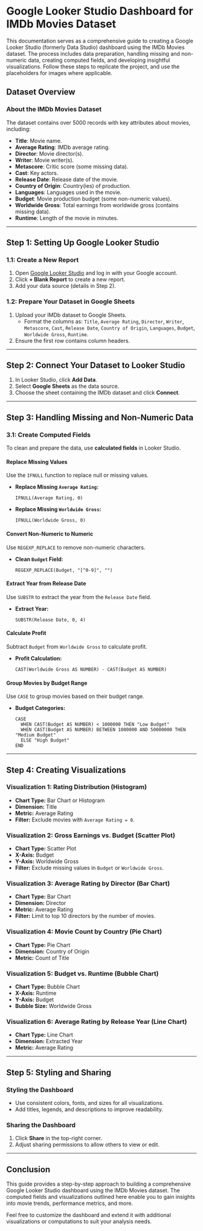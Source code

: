 # Google Looker Studio Dashboard for IMDb Movies Dataset

This documentation serves as a comprehensive guide to creating a Google Looker Studio (formerly Data Studio) dashboard using the IMDb Movies dataset. The process includes data preparation, handling missing and non-numeric data, creating computed fields, and developing insightful visualizations. Follow these steps to replicate the project, and use the placeholders for images where applicable.

## Dataset Overview

### About the IMDb Movies Dataset
The dataset contains over 5000 records with key attributes about movies, including:
- **Title**: Movie name.
- **Average Rating**: IMDb average rating.
- **Director**: Movie director(s).
- **Writer**: Movie writer(s).
- **Metascore**: Critic score (some missing data).
- **Cast**: Key actors.
- **Release Date**: Release date of the movie.
- **Country of Origin**: Country(ies) of production.
- **Languages**: Languages used in the movie.
- **Budget**: Movie production budget (some non-numeric values).
- **Worldwide Gross**: Total earnings from worldwide gross (contains missing data).
- **Runtime**: Length of the movie in minutes.

---

## Step 1: Setting Up Google Looker Studio

### 1.1: Create a New Report
1. Open [Google Looker Studio](https://datastudio.google.com/) and log in with your Google account.
2. Click **+ Blank Report** to create a new report.
3. Add your data source (details in Step 2).

### 1.2: Prepare Your Dataset in Google Sheets
1. Upload your IMDb dataset to Google Sheets.
   - Format the columns as: `Title`, `Average Rating`, `Director`, `Writer`, `Metascore`, `Cast`, `Release Date`, `Country of Origin`, `Languages`, `Budget`, `Worldwide Gross`, `Runtime`.
2. Ensure the first row contains column headers.

---

## Step 2: Connect Your Dataset to Looker Studio

1. In Looker Studio, click **Add Data**.
2. Select **Google Sheets** as the data source.
3. Choose the sheet containing the IMDb dataset and click **Connect**.

---

## Step 3: Handling Missing and Non-Numeric Data

### 3.1: Create Computed Fields
To clean and prepare the data, use **calculated fields** in Looker Studio.

#### Replace Missing Values
Use the `IFNULL` function to replace null or missing values.
- **Replace Missing `Average Rating`:**
  ```
  IFNULL(Average Rating, 0)
  ```
- **Replace Missing `Worldwide Gross`:**
  ```
  IFNULL(Worldwide Gross, 0)
  ```

#### Convert Non-Numeric to Numeric
Use `REGEXP_REPLACE` to remove non-numeric characters.
- **Clean `Budget` Field:**
  ```
  REGEXP_REPLACE(Budget, "[^0-9]", "")
  ```

#### Extract Year from Release Date
Use `SUBSTR` to extract the year from the `Release Date` field.
- **Extract Year:**
  ```
  SUBSTR(Release Date, 0, 4)
  ```

#### Calculate Profit
Subtract `Budget` from `Worldwide Gross` to calculate profit.
- **Profit Calculation:**
  ```
  CAST(Worldwide Gross AS NUMBER) - CAST(Budget AS NUMBER)
  ```

#### Group Movies by Budget Range
Use `CASE` to group movies based on their budget range.
- **Budget Categories:**
  ```
  CASE 
    WHEN CAST(Budget AS NUMBER) < 1000000 THEN "Low Budget"
    WHEN CAST(Budget AS NUMBER) BETWEEN 1000000 AND 50000000 THEN "Medium Budget"
    ELSE "High Budget"
  END
  ```

---

## Step 4: Creating Visualizations

### Visualization 1: Rating Distribution (Histogram)
- **Chart Type:** Bar Chart or Histogram
- **Dimension:** Title
- **Metric:** Average Rating
- **Filter:** Exclude movies with `Average Rating = 0`.

### Visualization 2: Gross Earnings vs. Budget (Scatter Plot)
- **Chart Type:** Scatter Plot
- **X-Axis:** Budget
- **Y-Axis:** Worldwide Gross
- **Filter:** Exclude missing values in `Budget` or `Worldwide Gross`.

### Visualization 3: Average Rating by Director (Bar Chart)
- **Chart Type:** Bar Chart
- **Dimension:** Director
- **Metric:** Average Rating
- **Filter:** Limit to top 10 directors by the number of movies.

### Visualization 4: Movie Count by Country (Pie Chart)
- **Chart Type:** Pie Chart
- **Dimension:** Country of Origin
- **Metric:** Count of Title

### Visualization 5: Budget vs. Runtime (Bubble Chart)
- **Chart Type:** Bubble Chart
- **X-Axis:** Runtime
- **Y-Axis:** Budget
- **Bubble Size:** Worldwide Gross
  
### Visualization 6: Average Rating by Release Year (Line Chart)
- **Chart Type:** Line Chart
- **Dimension:** Extracted Year
- **Metric:** Average Rating

---

## Step 5: Styling and Sharing

### Styling the Dashboard
- Use consistent colors, fonts, and sizes for all visualizations.
- Add titles, legends, and descriptions to improve readability.

### Sharing the Dashboard
1. Click **Share** in the top-right corner.
2. Adjust sharing permissions to allow others to view or edit.

---

## Conclusion
This guide provides a step-by-step approach to building a comprehensive Google Looker Studio dashboard using the IMDb Movies dataset. The computed fields and visualizations outlined here enable you to gain insights into movie trends, performance metrics, and more.

Feel free to customize the dashboard and extend it with additional visualizations or computations to suit your analysis needs.
